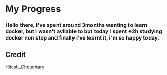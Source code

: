 # My Progress
### Hello there, i've spent around 3months wanting to learn docker, but i wasn't avilable to but today i spent +2h studying docker non stop and finally i've learnt it, i'm so happy today.

## Credit
[Hitesh_Choudhary](https://www.youtube.com/@HiteshCodeLab)